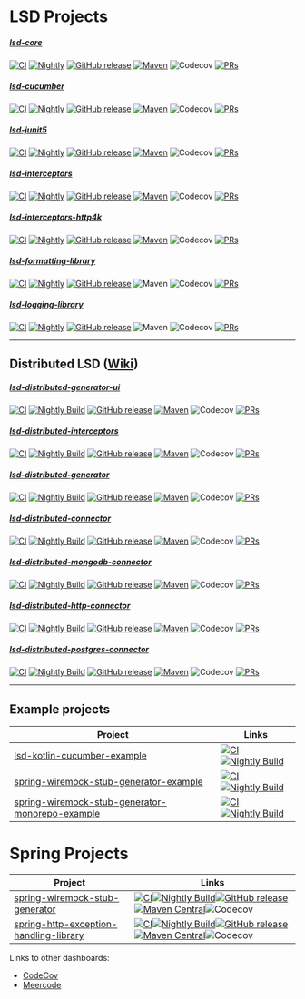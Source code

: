 # LSD Projects



##### [lsd-core](https://github.com/lsd-consulting/lsd-core)
[![CI](https://github.com/lsd-consulting/lsd-core/actions/workflows/ci.yml/badge.svg?branch=main)](https://github.com/lsd-consulting/lsd-core/actions/workflows/ci.yml)
[![Nightly](https://github.com/lsd-consulting/lsd-core/actions/workflows/nightly.yml/badge.svg?branch=main)](https://github.com/lsd-consulting/lsd-core/actions/workflows/nightly.yml)
[![GitHub release](https://img.shields.io/github/release/lsd-consulting/lsd-core)](https://github.com/lsd-consulting/lsd-core/releases)
[![Maven](https://img.shields.io/maven-central/v/io.github.lsd-consulting/lsd-core.svg)](https://search.maven.org/search?q=g:%22io.github.lsd-consulting%22%20AND%20a:%22lsd-core%22)
![Codecov](https://img.shields.io/codecov/c/github/lsd-consulting/lsd-core)
[![PRs](https://img.shields.io/github/issues-pr/lsd-consulting/lsd-core?label=PRs)](https://github.com/lsd-consulting/lsd-core/pulls)
##### [lsd-cucumber](https://github.com/lsd-consulting/lsd-cucumber)
[![CI](https://github.com/lsd-consulting/lsd-cucumber/actions/workflows/ci.yml/badge.svg)](https://github.com/lsd-consulting/lsd-cucumber/actions/workflows/ci.yml)
[![Nightly](https://github.com/lsd-consulting/lsd-cucumber/actions/workflows/nightly.yml/badge.svg?branch=main)](https://github.com/lsd-consulting/lsd-cucumber/actions/workflows/nightly.yml)
[![GitHub release](https://img.shields.io/github/release/lsd-consulting/lsd-cucumber)](https://github.com/lsd-consulting/lsd-cucumber/releases)
[![Maven](https://img.shields.io/maven-central/v/io.github.lsd-consulting/lsd-cucumber.svg)](https://search.maven.org/search?q=g:%22io.github.lsd-consulting%22%20AND%20a:%22lsd-cucumber%22)
![Codecov](https://img.shields.io/codecov/c/github/lsd-consulting/lsd-cucumber)
[![PRs](https://img.shields.io/github/issues-pr/lsd-consulting/lsd-cucumber?label=PRs)](https://github.com/lsd-consulting/lsd-cucumber/pulls)

##### [lsd-junit5](https://github.com/lsd-consulting/lsd-junit5)
[![CI](https://github.com/lsd-consulting/lsd-junit5/actions/workflows/ci.yml/badge.svg?branch=main)](https://github.com/lsd-consulting/lsd-junit5/actions/workflows/ci.yml)
[![Nightly](https://github.com/lsd-consulting/lsd-junit5/actions/workflows/nightly.yml/badge.svg?branch=main)](https://github.com/lsd-consulting/lsd-junit5/actions/workflows/nightly.yml)
[![GitHub release](https://img.shields.io/github/release/lsd-consulting/lsd-junit5)](https://github.com/lsd-consulting/lsd-junit5/releases)
[![Maven](https://img.shields.io/maven-central/v/io.github.lsd-consulting/lsd-junit5.svg)](https://search.maven.org/search?q=g:%22io.github.lsd-consulting%22%20AND%20a:%22lsd-junit5%22)
![Codecov](https://img.shields.io/codecov/c/github/lsd-consulting/lsd-junit5)
[![PRs](https://img.shields.io/github/issues-pr/lsd-consulting/lsd-junit5?label=PRs)](https://github.com/lsd-consulting/lsd-junit5/pulls)

##### [lsd-interceptors](https://github.com/lsd-consulting/lsd-interceptors)
[![CI](https://github.com/lsd-consulting/lsd-interceptors/actions/workflows/ci.yml/badge.svg?branch=master)](https://github.com/lsd-consulting/lsd-interceptors/actions/workflows/ci.yml)
[![Nightly](https://github.com/lsd-consulting/lsd-interceptors/actions/workflows/nightly.yml/badge.svg?branch=master)](https://github.com/lsd-consulting/lsd-interceptors/actions/workflows/nightly.yml)
[![GitHub release](https://img.shields.io/github/release/lsd-consulting/lsd-interceptors)](https://github.com/lsd-consulting/lsd-interceptors/releases)
[![Maven](https://img.shields.io/maven-central/v/io.github.lsd-consulting/lsd-interceptors.svg)](https://search.maven.org/search?q=g:%22io.github.lsd-consulting%22%20AND%20a:%22lsd-interceptors%22)
![Codecov](https://img.shields.io/codecov/c/github/lsd-consulting/lsd-interceptors)
[![PRs](https://img.shields.io/github/issues-pr/lsd-consulting/lsd-interceptors?label=PRs)](https://github.com/lsd-consulting/lsd-interceptors/pulls)

##### [lsd-interceptors-http4k](https://github.com/lsd-consulting/lsd-interceptors-http4k)
[![CI](https://github.com/lsd-consulting/lsd-interceptors-http4k/actions/workflows/ci.yml/badge.svg)](https://github.com/lsd-consulting/lsd-interceptors-http4k/actions/workflows/ci.yml)
[![Nightly](https://github.com/lsd-consulting/lsd-interceptors-http4k/actions/workflows/nightly.yml/badge.svg?branch=main)](https://github.com/lsd-consulting/lsd-interceptors-http4k/actions/workflows/nightly.yml)
[![GitHub release](https://img.shields.io/github/release/lsd-consulting/lsd-interceptors-http4k)](https://github.com/lsd-consulting/lsd-interceptors-http4k/releases)
[![Maven](https://img.shields.io/maven-central/v/io.github.lsd-consulting/lsd-interceptors-http4k.svg)](https://search.maven.org/search?q=g:%22io.github.lsd-consulting%22%20AND%20a:%22lsd-interceptors-http4k%22)
![Codecov](https://img.shields.io/codecov/c/github/lsd-consulting/lsd-interceptors-http4k)
[![PRs](https://img.shields.io/github/issues-pr/lsd-consulting/lsd-interceptors-http4k?label=PRs)](https://github.com/lsd-consulting/lsd-interceptors-http4k/pulls)

##### [lsd-formatting-library](https://github.com/lsd-consulting/lsd-formatting-library)
[![CI](https://github.com/lsd-consulting/lsd-formatting-library/actions/workflows/ci.yml/badge.svg?branch=main)](https://github.com/lsd-consulting/lsd-formatting-library/actions/workflows/ci.yml)
[![Nightly](https://github.com/lsd-consulting/lsd-formatting-library/actions/workflows/nightly.yml/badge.svg?branch=main)](https://github.com/lsd-consulting/lsd-formatting-library/actions/workflows/nightly.yml)
[![GitHub release](https://img.shields.io/github/release/lsd-consulting/lsd-formatting-library)](https://github.com/lsd-consulting/lsd-formatting-library/releases)
![Maven](https://img.shields.io/maven-central/v/io.github.lsd-consulting/lsd-formatting-library)
![Codecov](https://img.shields.io/codecov/c/github/lsd-consulting/lsd-formatting-library)
[![PRs](https://img.shields.io/github/issues-pr/lsd-consulting/lsd-formatting-library?label=PRs)](https://github.com/lsd-consulting/lsd-formatting-library/pulls)

##### [lsd-logging-library](https://github.com/lsd-consulting/lsd-logging-library)
[![CI](https://github.com/lsd-consulting/lsd-logging-library/actions/workflows/ci.yml/badge.svg)](https://github.com/lsd-consulting/lsd-logging-library/actions/workflows/ci.yml)
[![Nightly](https://github.com/lsd-consulting/lsd-logging-library/actions/workflows/nightly.yml/badge.svg?branch=main)](https://github.com/lsd-consulting/lsd-logging-library/actions/workflows/nightly.yml)
[![GitHub release](https://img.shields.io/github/release/lsd-consulting/lsd-logging-library)](https://github.com/lsd-consulting/lsd-logging-library/releases)
![Maven](https://img.shields.io/maven-central/v/io.github.lsd-consulting/lsd-logging-library)
![Codecov](https://img.shields.io/codecov/c/github/lsd-consulting/lsd-logging-library)
[![PRs](https://img.shields.io/github/issues-pr/lsd-consulting/lsd-formatting-library?label=PRs)](https://github.com/lsd-consulting/lsd-formatting-library/pulls)                                                                                                                                 

---

## Distributed LSD ([Wiki](https://github.com/lsd-consulting/.github/wiki/distributed-lsd))

##### [lsd-distributed-generator-ui](https://github.com/lsd-consulting/lsd-distributed-generator-ui)
[![CI](https://github.com/lsd-consulting/lsd-distributed-generator-ui/actions/workflows/ci.yml/badge.svg?branch=main)](https://github.com/lsd-consulting/lsd-distributed-generator-ui/actions/workflows/ci.yml)
[![Nightly Build](https://github.com/lsd-consulting/lsd-distributed-generator-ui/actions/workflows/nightly.yml/badge.svg?branch=main)](https://github.com/lsd-consulting/lsd-distributed-generator-ui/actions/workflows/nightly.yml)
[![GitHub release](https://img.shields.io/github/release/lsd-consulting/lsd-distributed-generator-ui)](https://github.com/lsd-consulting/lsd-distributed-generator-ui/releases)
[![Maven](https://img.shields.io/maven-central/v/io.github.lsd-consulting/lsd-distributed-generator-ui-api)](https://search.maven.org/search?q=g:%22io.github.lsd-consulting%22%20AND%20a:%22lsd-distributed-generator-ui-api%22)
![Codecov](https://img.shields.io/codecov/c/github/lsd-consulting/lsd-distributed-generator-ui)
[![PRs](https://img.shields.io/github/issues-pr/lsd-consulting/lsd-distributed-generator-ui?label=PRs)](https://github.com/lsd-consulting/lsd-distributed-generator-ui/pulls)

##### [lsd-distributed-interceptors](https://github.com/lsd-consulting/lsd-distributed-interceptors)
[![CI](https://github.com/lsd-consulting/lsd-distributed-interceptors/actions/workflows/ci.yml/badge.svg?branch=master)](https://github.com/lsd-consulting/lsd-distributed-interceptors/actions/workflows/ci.yml)
[![Nightly Build](https://github.com/lsd-consulting/lsd-distributed-interceptors/actions/workflows/nightly.yml/badge.svg?branch=master)](https://github.com/lsd-consulting/lsd-distributed-interceptors/actions/workflows/nightly.yml)
[![GitHub release](https://img.shields.io/github/release/lsd-consulting/lsd-distributed-interceptors)](https://github.com/lsd-consulting/lsd-distributed-interceptors/releases)
[![Maven](https://img.shields.io/maven-central/v/io.github.lsd-consulting/lsd-distributed-interceptors-core)](https://search.maven.org/search?q=g:%22io.github.lsd-consulting%22%20AND%20a:%22lsd-distributed-interceptors%22)
![Codecov](https://img.shields.io/codecov/c/github/lsd-consulting/lsd-distributed-interceptors)
[![PRs](https://img.shields.io/github/issues-pr/lsd-consulting/lsd-distributed-interceptors?label=PRs)](https://github.com/lsd-consulting/lsd-distributed-interceptors/pulls)

##### [lsd-distributed-generator](https://github.com/lsd-consulting/lsd-distributed-generator)
[![CI](https://github.com/lsd-consulting/lsd-distributed-generator/actions/workflows/ci.yml/badge.svg?branch=main)](https://github.com/lsd-consulting/lsd-distributed-generator/actions/workflows/ci.yml)
[![Nightly Build](https://github.com/lsd-consulting/lsd-distributed-generator/actions/workflows/nightly.yml/badge.svg?branch=main)](https://github.com/lsd-consulting/lsd-distributed-generator/actions/workflows/nightly.yml)
[![GitHub release](https://img.shields.io/github/release/lsd-consulting/lsd-distributed-generator)](https://github.com/lsd-consulting/lsd-distributed-generator/releases)
[![Maven](https://img.shields.io/maven-central/v/io.github.lsd-consulting/lsd-distributed-generator)](https://search.maven.org/search?q=g:%22io.github.lsd-consulting%22%20AND%20a:%22lsd-distributed-generator%22)
![Codecov](https://img.shields.io/codecov/c/github/lsd-consulting/lsd-distributed-generator)
[![PRs](https://img.shields.io/github/issues-pr/lsd-consulting/lsd-distributed-generator?label=PRs)](https://github.com/lsd-consulting/lsd-distributed-generator/pulls)

##### [lsd-distributed-connector](https://github.com/lsd-consulting/lsd-distributed-connector)
[![CI](https://github.com/lsd-consulting/lsd-distributed-connector/actions/workflows/ci.yml/badge.svg?branch=main)](https://github.com/lsd-consulting/lsd-distributed-connector/actions/workflows/ci.yml)
[![Nightly Build](https://github.com/lsd-consulting/lsd-distributed-connector/actions/workflows/nightly.yml/badge.svg?branch=main)](https://github.com/lsd-consulting/lsd-distributed-connector/actions/workflows/nightly.yml)
[![GitHub release](https://img.shields.io/github/release/lsd-consulting/lsd-distributed-connector)](https://github.com/lsd-consulting/lsd-distributed-connector/releases)
[![Maven](https://img.shields.io/maven-central/v/io.github.lsd-consulting/lsd-distributed-connector)](https://search.maven.org/search?q=g:%22io.github.lsd-consulting%22%20AND%20a:%22lsd-distributed-connector%22)
![Codecov](https://img.shields.io/codecov/c/github/lsd-consulting/lsd-distributed-connector)
[![PRs](https://img.shields.io/github/issues-pr/lsd-consulting/lsd-distributed-connector?label=PRs)](https://github.com/lsd-consulting/lsd-distributed-connector/pulls)

##### [lsd-distributed-mongodb-connector](https://github.com/lsd-consulting/lsd-distributed-mongodb-connector)
[![CI](https://github.com/lsd-consulting/lsd-distributed-mongodb-connector/actions/workflows/ci.yml/badge.svg?branch=main)](https://github.com/lsd-consulting/lsd-distributed-mongodb-connector/actions/workflows/ci.yml)
[![Nightly Build](https://github.com/lsd-consulting/lsd-distributed-mongodb-connector/actions/workflows/nightly.yml/badge.svg?branch=main)](https://github.com/lsd-consulting/lsd-distributed-mongodb-connector/actions/workflows/nightly.yml)
[![GitHub release](https://img.shields.io/github/release/lsd-consulting/lsd-distributed-mongodb-connector)](https://github.com/lsd-consulting/lsd-distributed-mongodb-connector/releases)
[![Maven](https://img.shields.io/maven-central/v/io.github.lsd-consulting/lsd-distributed-mongodb-connector)](https://search.maven.org/search?q=g:%22io.github.lsd-consulting%22%20AND%20a:%22lsd-distributed-mongodb-connector%22)
![Codecov](https://img.shields.io/codecov/c/github/lsd-consulting/lsd-distributed-mongodb-connector)
[![PRs](https://img.shields.io/github/issues-pr/lsd-consulting/lsd-distributed-mongodb-connector?label=PRs)](https://github.com/lsd-consulting/lsd-distributed-mongodb-connector/pulls)

##### [lsd-distributed-http-connector](https://github.com/lsd-consulting/lsd-distributed-http-connector)
[![CI](https://github.com/lsd-consulting/lsd-distributed-http-connector/actions/workflows/ci.yml/badge.svg?branch=main)](https://github.com/lsd-consulting/lsd-distributed-http-connector/actions/workflows/ci.yml)
[![Nightly Build](https://github.com/lsd-consulting/lsd-distributed-http-connector/actions/workflows/nightly.yml/badge.svg?branch=main)](https://github.com/lsd-consulting/lsd-distributed-http-connector/actions/workflows/nightly.yml)
[![GitHub release](https://img.shields.io/github/release/lsd-consulting/lsd-distributed-http-connector)](https://github.com/lsd-consulting/lsd-distributed-http-connector/releases)
[![Maven](https://img.shields.io/maven-central/v/io.github.lsd-consulting/lsd-distributed-http-connector)](https://search.maven.org/search?q=g:%22io.github.lsd-consulting%22%20AND%20a:%22lsd-distributed-http-connector%22)
![Codecov](https://img.shields.io/codecov/c/github/lsd-consulting/lsd-distributed-http-connector)
[![PRs](https://img.shields.io/github/issues-pr/lsd-consulting/lsd-distributed-http-connector?label=PRs)](https://github.com/lsd-consulting/lsd-distributed-http-connector/pulls)

##### [lsd-distributed-postgres-connector](https://github.com/lsd-consulting/lsd-distributed-postgres-connector)
[![CI](https://github.com/lsd-consulting/lsd-distributed-postgres-connector/actions/workflows/ci.yml/badge.svg?branch=main)](https://github.com/lsd-consulting/lsd-distributed-postgres-connector/actions/workflows/ci.yml)
[![Nightly Build](https://github.com/lsd-consulting/lsd-distributed-postgres-connector/actions/workflows/nightly.yml/badge.svg?branch=main)](https://github.com/lsd-consulting/lsd-distributed-postgres-connector/actions/workflows/nightly.yml)
[![GitHub release](https://img.shields.io/github/release/lsd-consulting/lsd-distributed-postgres-connector)](https://github.com/lsd-consulting/lsd-distributed-postgres-connector/releases)
[![Maven](https://img.shields.io/maven-central/v/io.github.lsd-consulting/lsd-distributed-postgres-connector)](https://search.maven.org/search?q=g:%22io.github.lsd-consulting%22%20AND%20a:%22lsd-distributed-postgres-connector%22)
![Codecov](https://img.shields.io/codecov/c/github/lsd-consulting/lsd-distributed-postgres-connector)
[![PRs](https://img.shields.io/github/issues-pr/lsd-consulting/lsd-distributed-postgres-connector?label=PRs)](https://github.com/lsd-consulting/lsd-distributed-postgres-connector/pulls)                                                                             


---

## Example projects

| Project                                                                                                                              | Links                                                                                                                                                                                                                                                                                                                                                                                                                                                                                                   |
|--------------------------------------------------------------------------------------------------------------------------------------|---------------------------------------------------------------------------------------------------------------------------------------------------------------------------------------------------------------------------------------------------------------------------------------------------------------------------------------------------------------------------------------------------------------------------------------------------------------------------------------------------------|
| [lsd-kotlin-cucumber-example](https://github.com/lsd-consulting/lsd-kotlin-cucumber-example)                                         | [![CI](https://github.com/lsd-consulting/lsd-kotlin-cucumber-example/actions/workflows/ci.yml/badge.svg)](https://github.com/lsd-consulting/lsd-kotlin-cucumber-example/actions/workflows/ci.yml)[![Nightly Build](https://github.com/lsd-consulting/lsd-kotlin-cucumber-example/actions/workflows/nightly.yml/badge.svg)](https://github.com/lsd-consulting/lsd-kotlin-cucumber-example/actions/workflows/nightly.yml)                                                                                 |
| [spring-wiremock-stub-generator-example](https://github.com/lsd-consulting/spring-wiremock-stub-generator-example)                   | [![CI](https://github.com/lsd-consulting/spring-wiremock-stub-generator-example/actions/workflows/ci.yml/badge.svg)](https://github.com/lsd-consulting/spring-wiremock-stub-generator-example/actions/workflows/ci.yml)[![Nightly Build](https://github.com/lsd-consulting/spring-wiremock-stub-generator-example/actions/workflows/nightly.yml/badge.svg)](https://github.com/lsd-consulting/spring-wiremock-stub-generator-example/actions/workflows/nightly.yml)                                     |
| [spring-wiremock-stub-generator-monorepo-example](https://github.com/lsd-consulting/spring-wiremock-stub-generator-monorepo-example) | [![CI](https://github.com/lsd-consulting/spring-wiremock-stub-generator-monorepo-example/actions/workflows/ci.yml/badge.svg)](https://github.com/lsd-consulting/spring-wiremock-stub-generator-monorepo-example/actions/workflows/ci.yml)[![Nightly Build](https://github.com/lsd-consulting/spring-wiremock-stub-generator-monorepo-example/actions/workflows/nightly.yml/badge.svg)](https://github.com/lsd-consulting/spring-wiremock-stub-generator-monorepo-example/actions/workflows/nightly.yml) |

# Spring Projects

| Project                                                                                                            | Links                                                                                                                                                                                                                                                                                                                                                                                                                                                                                                                                                                                                                                                                                                                                                                                                                                                                                                                                                                                                                                                                  |
|--------------------------------------------------------------------------------------------------------------------|------------------------------------------------------------------------------------------------------------------------------------------------------------------------------------------------------------------------------------------------------------------------------------------------------------------------------------------------------------------------------------------------------------------------------------------------------------------------------------------------------------------------------------------------------------------------------------------------------------------------------------------------------------------------------------------------------------------------------------------------------------------------------------------------------------------------------------------------------------------------------------------------------------------------------------------------------------------------------------------------------------------------------------------------------------------------|
| [spring-wiremock-stub-generator](https://github.com/lsd-consulting/spring-wiremock-stub-generator)                 | [![CI](https://github.com/lsd-consulting/spring-wiremock-stub-generator/actions/workflows/ci.yml/badge.svg)](https://github.com/lsd-consulting/spring-wiremock-stub-generator/actions/workflows/ci.yml)[![Nightly Build](https://github.com/lsd-consulting/spring-wiremock-stub-generator/actions/workflows/nightly.yml/badge.svg)](https://github.com/lsd-consulting/spring-wiremock-stub-generator/actions/workflows/nightly.yml)[![GitHub release](https://img.shields.io/github/release/lsd-consulting/spring-wiremock-stub-generator)](https://github.com/lsd-consulting/spring-wiremock-stub-generator/releases)[![Maven Central](https://img.shields.io/maven-central/v/io.github.lsd-consulting/spring-wiremock-stub-generator.svg?label=Maven%20Central)](https://search.maven.org/search?q=g:%22io.github.lsd-consulting%22%20AND%20a:%22spring-wiremock-stub-generator%22)![Codecov](https://img.shields.io/codecov/c/github/lsd-consulting/spring-wiremock-stub-generator)                                                                                 |
| [spring-http-exception-handling-library](https://github.com/lsd-consulting/spring-http-exception-handling-library) | [![CI](https://github.com/lsd-consulting/spring-http-exception-handling-library/actions/workflows/ci.yml/badge.svg)](https://github.com/lsd-consulting/spring-http-exception-handling-library/actions/workflows/ci.yml)[![Nightly Build](https://github.com/lsd-consulting/spring-http-exception-handling-library/actions/workflows/nightly.yml/badge.svg)](https://github.com/lsd-consulting/spring-http-exception-handling-library/actions/workflows/nightly.yml)[![GitHub release](https://img.shields.io/github/release/lsd-consulting/spring-http-exception-handling-library)](https://github.com/lsd-consulting/spring-http-exception-handling-library/releases)[![Maven Central](https://img.shields.io/maven-central/v/io.github.lsd-consulting/spring-http-exception-handling-library-api.svg?label=Maven%20Central)](https://search.maven.org/search?q=g:%22io.github.lsd-consulting%22%20AND%20a:%22spring-http-exception-handling-library-api%22)![Codecov](https://img.shields.io/codecov/c/github/lsd-consulting/spring-http-exception-handling-library) |


Links to other dashboards:

* [CodeCov](https://app.codecov.io/gh/lsd-consulting)
* [Meercode](https://meercode.io/monitor)
